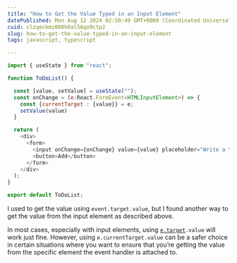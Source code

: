 ```yaml
---
title: "How to Get the Value Typed in an Input Element"
datePublished: Mon Aug 12 2024 02:50:49 GMT+0000 (Coordinated Universal Time)
cuid: clzqeckmz000k0al56qo9ctp2
slug: how-to-get-the-value-typed-in-an-input-element
tags: javascript, typescript

---
```


```javascript
import { useState } from "react";

function ToDoList() {

  const [value, setValue] = useState("");
  const onChange = (e:React.FormEvent<HTMLInputElement>) => {
    const {currentTarget : {value}} = e;
    setValue(value)
  }

  return (
    <div>
      <form>
        <input onChange={onChange} value={value} placeholder="Write a to do" />
        <button>Add</button>
      </form>
    </div>
  );
}

export default ToDoList;
```

I used to get the value using `event.target.value`, but I found another way to get the value from the input element as described above.

In most cases, especially with input elements, using [`e.target`](http://e.target)`.value` will work just fine. However, using `e.currentTarget.value` can be a safer choice in certain situations where you want to ensure that you’re getting the value from the specific element the event handler is attached to.
